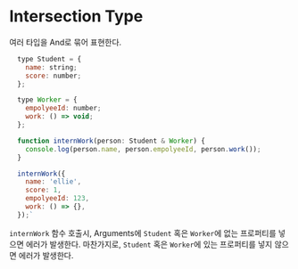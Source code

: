 # Intersection Type
여러 타입을 And로 묶어 표현한다.

```jsx
  type Student = {
    name: string;
    score: number;
  };

  type Worker = {
    empolyeeId: number;
    work: () => void;
  };

  function internWork(person: Student & Worker) {
    console.log(person.name, person.empolyeeId, person.work());
  }

  internWork({
    name: 'ellie',
    score: 1,
    empolyeeId: 123,
    work: () => {},
  });`
```
`internWork` 함수 호출시, Arguments에 `Student` 혹은 `Worker`에 없는 프로퍼티를 넣으면 에러가 발생한다. 마찬가지로, `Student` 혹은 `Worker`에 있는 프로퍼티를 넣지 않으면 에러가 발생한다.